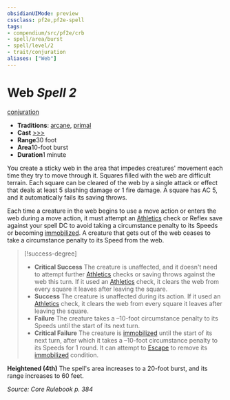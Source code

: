 ```yaml
---
obsidianUIMode: preview
cssclass: pf2e,pf2e-spell
tags:
- compendium/src/pf2e/crb
- spell/area/burst
- spell/level/2
- trait/conjuration
aliases: ["Web"]
---
```

# Web *Spell 2*   
[conjuration](/rules/traits/conjuration.md)  

- **Traditions**: [arcane](/rules/traits/arcane.md), [primal](/rules/traits/primal.md)
- **Cast** [>>>](/rules/core-rulebook/chapter-9-playing-the-game.md#Actions "Three-Action") 
- **Range**30 foot
- **Area**10-foot burst
- **Duration**1 minute

You create a sticky web in the area that impedes creatures' movement each time they try to move through it. Squares filled with the web are difficult terrain. Each square can be cleared of the web by a single attack or effect that deals at least 5 slashing damage or 1 fire damage. A square has AC 5, and it automatically fails its saving throws.

Each time a creature in the web begins to use a move action or enters the web during a move action, it must attempt an [Athletics](/compendium/skills.md#Athletics) check or Reflex save against your spell DC to avoid taking a circumstance penalty to its Speeds or becoming [immobilized](/rules/conditions.md#Immobilized). A creature that gets out of the web ceases to take a circumstance penalty to its Speed from the web.

> [!success-degree] 
> - **Critical Success** The creature is unaffected, and it doesn't need to attempt further [Athletics](/compendium/skills.md#Athletics) checks or saving throws against the web this turn. If it used an [Athletics](/compendium/skills.md#Athletics) check, it clears the web from every square it leaves after leaving the square.
> - **Success** The creature is unaffected during its action. If it used an [Athletics](/compendium/skills.md#Athletics) check, it clears the web from every square it leaves after leaving the square.
> - **Failure** The creature takes a –10-foot circumstance penalty to its Speeds until the start of its next turn.
> - **Critical Failure** The creature is [immobilized](/rules/conditions.md#Immobilized) until the start of its next turn, after which it takes a –10-foot circumstance penalty to its Speeds for 1 round. It can attempt to [Escape](/rules/actions/escape.md) to remove its [immobilized](/rules/conditions.md#Immobilized) condition.

**Heightened (4th)** The spell's area increases to a 20-foot burst, and its range increases to 60 feet.

*Source: Core Rulebook p. 384*